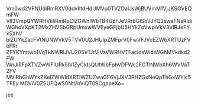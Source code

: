 Vm0wd2VFNUdiRmRXV0doVlltdHdUMVp0TVZOalJsWjBUVmM1VjJKSGVEQmFW
Vll3VmpGYWRHVkliRmRpClZGWnlWbTB4UzFJeVRrbGlSbVJYQ2sweFNsRldi
WGhoVXpKT2MxZHVSbGRpUmxwWVEyeGFjbU5HYkZoVwpiVkV3VlRJeFYxSXhV
blZUYkZacFVtNUNWVkV5TVV0U2JHUlpZMFprV0FwVFJVcEZWbXRTUzFVeFRr
ZFYKYmtwb1VqTkNWRlJVU205V1JrVjVaVWRHVTFacldsWldiWGhMVkdkd2FW
WnJiRFpXTVZwWFlURk5lVlZyCldsQUtWbFphVDFWc2FGTlNWbXh6WVVaT2FV
MVlRbGhWYkZKelZWWldXRTlWZUZwaGF6VjJXV3RHZGxNeQpTbGxWYlc5TFEy
MDViV0ZSUFQwS0NtVnViQT09CgppeXo=

jee